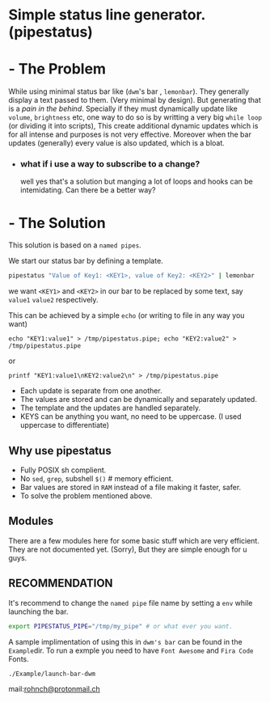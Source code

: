 # Simple status line generator. (pipestatus)

# - The Problem
While using minimal status bar like (`dwm`'s bar , `lemonbar`). They generally display a text passed to them. (Very minimal by design). But generating that is a *pain in the behind*. Specially if they must dynamically update like `volume`, `brightness` etc, one way to do so is by writting a very big `while loop` (or dividing it into scripts), This create additional dynamic updates which is for all intense and purposes is not very effective. Moreover when the bar updates (generally) every value is also updated, which is a bloat.

   - ### what if i use a way to subscribe to a change?
        well yes that's a solution but manging a lot of loops and hooks can be intemidating. Can there be a better way?

# - The Solution

This solution is based on a `named pipes`.

We start our status bar by defining a template.

```bash
pipestatus "Value of Key1: <KEY1>, value of Key2: <KEY2>" | lemonbar
```
we want `<KEY1>` and `<KEY2>` in our bar to be replaced by some text, say `value1` `value2` respectively.

This can be achieved by a simple `echo` (or writing to file in any way you want)
```
echo "KEY1:value1" > /tmp/pipestatus.pipe; echo "KEY2:value2" > /tmp/pipestatus.pipe
```

or

```
printf "KEY1:value1\nKEY2:value2\n" > /tmp/pipestatus.pipe
```

* Each update is separate from one another.
* The values are stored and can be dynamically and separately updated.
* The template and the updates are handled separately.
* KEYS can be anything you want, no need to be uppercase. (I used uppercase to differentiate)

## Why use pipestatus

* Fully POSIX sh complient.
* No `sed`, `grep`, subshell `$()` # memory efficient.
* Bar values are stored in `RAM` instead of a file making it faster, safer.
* To solve the problem mentioned above.

## Modules
There are a few modules here for some basic stuff which are very efficient. They are not documented yet. (Sorry), But they are simple enough for u guys.

## RECOMMENDATION

It's recommend to change the `named pipe` file name by setting a `env` while launching the bar.

```bash
export PIPESTATUS_PIPE="/tmp/my_pipe" # or what ever you want.
```

A sample implimentation of using this in `dwm's bar` can be found in the `Example`dir.
To run a exmple you need to have `Font Awesome` and `Fira Code` Fonts.

```bash
./Example/launch-bar-dwm
```

mail:rohnch@protonmail.ch
